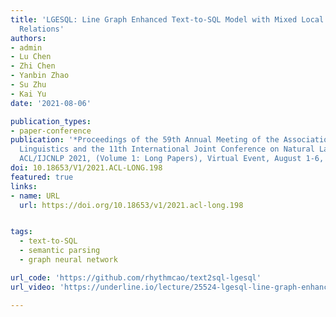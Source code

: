 ```yaml
---
title: 'LGESQL: Line Graph Enhanced Text-to-SQL Model with Mixed Local and Non-Local
  Relations'
authors:
- admin
- Lu Chen
- Zhi Chen
- Yanbin Zhao
- Su Zhu
- Kai Yu
date: '2021-08-06'

publication_types:
- paper-conference
publication: '*Proceedings of the 59th Annual Meeting of the Association for Computational
  Linguistics and the 11th International Joint Conference on Natural Language Processing,
  ACL/IJCNLP 2021, (Volume 1: Long Papers), Virtual Event, August 1-6, 2021*'
doi: 10.18653/V1/2021.ACL-LONG.198
featured: true
links:
- name: URL
  url: https://doi.org/10.18653/v1/2021.acl-long.198


tags:
  - text-to-SQL
  - semantic parsing
  - graph neural network

url_code: 'https://github.com/rhythmcao/text2sql-lgesql'
url_video: 'https://underline.io/lecture/25524-lgesql-line-graph-enhanced-text-to-sql-model-with-mixed-local-and-non-local-relations'

---
```

